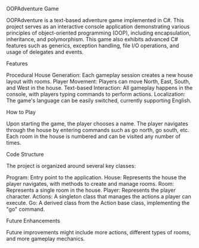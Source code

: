OOPAdventure Game

OOPAdventure is a text-based adventure game implemented in C#. This project serves as an interactive console application demonstrating various principles of object-oriented programming (OOP), including encapsulation, inheritance, and polymorphism. This game also exhibits advanced C# features such as generics, exception handling, file I/O operations, and usage of delegates and events.

Features

Procedural House Generation: Each gameplay session creates a new house layout with rooms.
Player Movement: Players can move North, East, South, and West in the house.
Text-based Interaction: All gameplay happens in the console, with players typing commands to perform actions.
Localization: The game's language can be easily switched, currently supporting English.

How to Play

Upon starting the game, the player chooses a name. The player navigates through the house by entering commands such as go north, go south, etc. Each room in the house is numbered and can be visited any number of times.

Code Structure

The project is organized around several key classes:

Program: Entry point to the application.
House: Represents the house the player navigates, with methods to create and manage rooms.
Room: Represents a single room in the house.
Player: Represents the player character.
Actions: A singleton class that manages the actions a player can execute.
Go: A derived class from the Action base class, implementing the "go" command.

Future Enhancements

Future improvements might include more actions, different types of rooms, and more gameplay mechanics.
